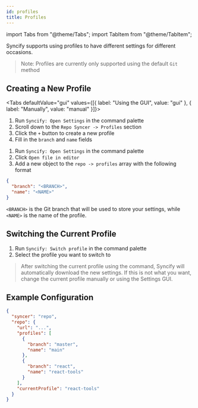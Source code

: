 ```yaml
---
id: profiles
title: Profiles
---
```


import Tabs from "@theme/Tabs";
import TabItem from "@theme/TabItem";

Syncify supports using profiles to have different settings for different occasions.

> Note: Profiles are currently only supported using the default `Git` method

## Creating a New Profile

<Tabs defaultValue="gui" values={[{ label: "Using the GUI", value: "gui" }, { label: "Manually", value: "manual" }]}>

<TabItem value="gui">

1. Run `Syncify: Open Settings` in the command palette
2. Scroll down to the `Repo Syncer -> Profiles` section
3. Click the `+` button to create a new profile
4. Fill in the `branch` and `name` fields

</TabItem>

<TabItem value="manual">

1. Run `Syncify: Open Settings` in the command palette
2. Click `Open file in editor`
3. Add a new object to the `repo -> profiles` array with the following format

```json
{
  "branch": "<BRANCH>",
  "name": "<NAME>"
}
```

`<BRANCH>` is the Git branch that will be used to store your settings, while `<NAME>` is the name of the profile.

</TabItem>

</Tabs>

## Switching the Current Profile

1. Run `Syncify: Switch profile` in the command palette
2. Select the profile you want to switch to

> After switching the current profile using the command, Syncify will automatically download the new settings. If this is not what you want, change the current profile manually or using the Settings GUI.

## Example Configuration

```json
{
  "syncer": "repo",
  "repo": {
    "url": "...",
    "profiles": [
      {
        "branch": "master",
        "name": "main"
      },
      {
        "branch": "react",
        "name": "react-tools"
      }
    ],
    "currentProfile": "react-tools"
  }
}
```

